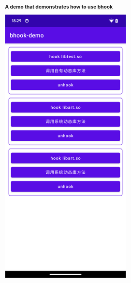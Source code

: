 ### A demo that demonstrates how to use [bhook](https://github.com/bytedance/bhook)

<img src="Screenshot.png" width="400" />